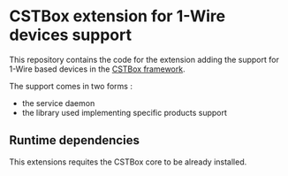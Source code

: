 # CSTBox extension for 1-Wire devices support

This repository contains the code for the extension adding the support
for 1-Wire based devices in the [CSTBox framework](http://cstbox.cstb.fr). 

The support comes in two forms :

  - the service daemon
  - the library used implementing specific products support

## Runtime dependencies

This extensions requites the CSTBox core to be already installed.
